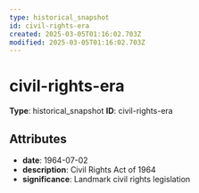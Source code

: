 ```yaml
---
type: historical_snapshot
id: civil-rights-era
created: 2025-03-05T01:16:02.703Z
modified: 2025-03-05T01:16:02.703Z
---
```


# civil-rights-era

**Type**: historical_snapshot
**ID**: civil-rights-era

## Attributes

- **date**: 1964-07-02
- **description**: Civil Rights Act of 1964
- **significance**: Landmark civil rights legislation

